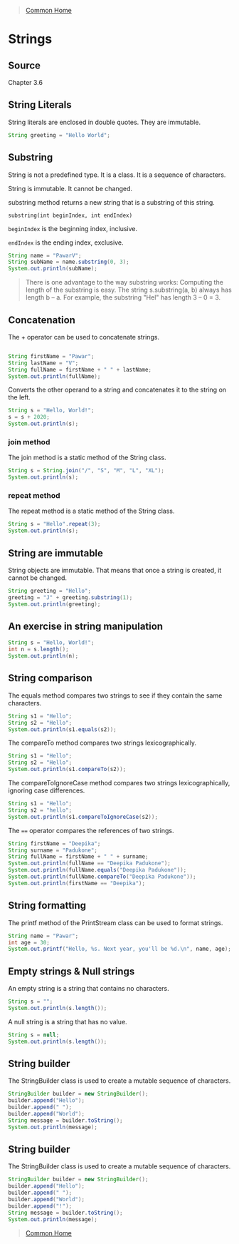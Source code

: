 >[Common Home](../README.md)
 
# Strings
 
## Source 
Chapter 3.6

## String Literals

String literals are enclosed in double quotes. They are immutable.

```java
String greeting = "Hello World";
```


## Substring
String is not a predefined type. It is a class. It is a sequence of characters.

String is immutable. It cannot be changed.

substring method returns a new string that is a substring of this string.

`substring(int beginIndex, int endIndex)`

`beginIndex` is the beginning index, inclusive.

`endIndex` is the ending index, exclusive.

```java
String name = "PawarV";
String subName = name.substring(0, 3);
System.out.println(subName);

```

>There is one advantage to the way substring works: Computing the length of the substring is easy. The string s.substring(a, b) always has length b – a. For example, the substring "Hel" has length 3 – 0 = 3.

## Concatenation

The + operator can be used to concatenate strings.

```java

String firstName = "Pawar";
String lastName = "V";
String fullName = firstName + " " + lastName;
System.out.println(fullName);

```

Converts the other operand to a string and concatenates it to the string on the left.

```java
String s = "Hello, World!";
s = s + 2020;
System.out.println(s);

```

### join method

The join method is a static method of the String class.

```java
String s = String.join("/", "S", "M", "L", "XL");
System.out.println(s);

```
### repeat method

The repeat method is a static method of the String class.

```java
String s = "Hello".repeat(3);
System.out.println(s);

```
## String are immutable

String objects are immutable. That means that once a string is created, it cannot be changed.

```java
String greeting = "Hello";
greeting = "J" + greeting.substring(1);
System.out.println(greeting);

```

## An exercise in string manipulation

```java
String s = "Hello, World!";
int n = s.length();
System.out.println(n);

```
## String comparison

The equals method compares two strings to see if they contain the same characters.

```java
String s1 = "Hello";
String s2 = "Hello";
System.out.println(s1.equals(s2));

```

The compareTo method compares two strings lexicographically.

```java
String s1 = "Hello";
String s2 = "Hello";
System.out.println(s1.compareTo(s2));

```

The compareToIgnoreCase method compares two strings lexicographically, ignoring case differences.

```java
String s1 = "Hello";
String s2 = "hello";
System.out.println(s1.compareToIgnoreCase(s2));

```

The `==` operator compares the references of two strings.

```java
String firstName = "Deepika";
String surname = "Padukone";
String fullName = firstName + " " + surname;
System.out.println(fullName == "Deepika Padukone");
System.out.println(fullName.equals("Deepika Padukone"));
System.out.println(fullName.compareTo("Deepika Padukone"));
System.out.println(firstName == "Deepika");

```

## String formatting

The printf method of the PrintStream class can be used to format strings.

```java
String name = "Pawar";
int age = 30;
System.out.printf("Hello, %s. Next year, you'll be %d.\n", name, age);

```

## Empty strings & Null strings

An empty string is a string that contains no characters.

```java
String s = "";
System.out.println(s.length());

```

A null string is a string that has no value.

```java
String s = null;
System.out.println(s.length());

```

## String builder

The StringBuilder class is used to create a mutable sequence of characters.

```java
StringBuilder builder = new StringBuilder();
builder.append("Hello");
builder.append(" ");
builder.append("World");
String message = builder.toString();
System.out.println(message);

```


## String builder

The StringBuilder class is used to create a mutable sequence of characters.

```java
StringBuilder builder = new StringBuilder();
builder.append("Hello");
builder.append(" ");
builder.append("World");
builder.append("!");
String message = builder.toString();
System.out.println(message);

```


>[Common Home](../README.md)